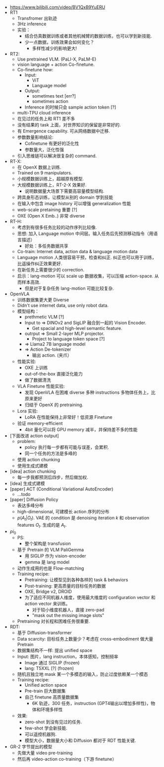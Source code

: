 - https://www.bilibili.com/video/BV1QxB9YuERU
- RT1
    - Transfromer 出轨迹
    - 3Hz inference
    - 实验：
        - 结合仿真数据训练或者其他机械臂的数据训练，也可以学到新技能.
        - 少一点数据，训练效果会如何变化？
            - 多样性减少的影响更大!
- RT2:
    - Use pretrained VLM. (PaLI-X, PaLM-E)
    - vision language + action Co-finetune.
    - Co-finetune how:
        - Input:
            - ViT
            - Language model
        - Output:
            - sometimes text [err?]
            - sometimes action
        - Inference 的时候只会 sample action token [?]
    - multi-TPU cloud inference
    - 在见过的任务上和 RT1 差不多
    - 没有结果的 task 上面，对世界知识的保留是非常好的.
    - 有 Emergence capability. 可从网络数据中迁移.
    - 参数数量影响结论:
        - Cofinetune 有更好的泛化性
        - 参数量大，泛化性强
    - 引入思维链可以解决很复杂的 command.
- RT-X:
    - 在 OpenX 数据上训练.
    - Trained on 9 manipulators.
    - 小规模数据训练上，超越原有模型.
    - 大规模数据训练上，RT-2-X 效果好.
        - 说明数据量大场景下需要高容量模型结构.
    - 跨具身形态训练，让模型从别的 domain 学到技能
    - 在输入中包含 image history 可以增强 generalization 性能
    - web-scale pretaining 重要 [?]
    - OXE (Open X Emb..) 非常 diverse 
- RT-H:
    - 考虑到有很多任务比较的动作序列比较像.
    - 思想: 加入 Language motion 中间层。输入任务后先预测移动指令（用语言描述）
        - 好处：多任务数据共享
    - Co-train: Internet data, action data & language motion data
    - Language motion 人类很容易干预，检查和纠正. 纠正也可以用于训练，比遥操作纠正效果更好.
    - 在新任务上需要很少的 correction.
    - 启示：lang-motion 可以 scale up 数据收集，可以压缩 action-space. 从而样本高效.
        - 但是对于复杂任务 lang-motion 可能比较复杂.
- OpenVLA
    - 训练数据集更大更 Diverse
    - Didn't use internet data, use only robot data.
    - 模型结构：
        - prethmetic VLM [?]
        - Input to => DINOv2 and SigLIP 融合到一起的 Vision Encoder.
            - Get spacial and high-level semantic feature.
        - outrput => Small 2-layer MLP projector.
            - Project to language token space [?]
        - => Llama2 7B language model
        - => Action De-tokenizer
            - 输出 action. (夹爪）
    - 性能实验:
        - OXE 上训练
        - out-of-the-box 直接泛化能力
        - 做了数据清洗
    - VLA Finetune 性能实验:
        - 发现 OpenVLA 在困难 diverse 多种 instructions 多物体任务上，比原来更好
        - 归结于 OpenX 的 pretraining.
    - Lora 实验:
        - LoRA 在性能保持上非常好！低资源 Finetune
    - 验证 memory-efficient
        - 4bit 量化可以将 GPU memory 减半，并保持差不多的性能
- [下面改进 action output]
    - problem:
        - policy 执行每一步都有可能与误差，会累积.
        - 同一个任务的方法是多峰的
    - 使用 action chunking
    - 使用生成式建模
- [idea] action chunking
    - 每一步我都预测后四步，然后做加权.
- [idea] 生成式建模
- [paper] ACT (Conditional Variational AutoEncoder)
    - ...todo
- [paper] Diffusion Policy
    - 表达多峰分布
    - high-dimensional, 可建模长 action 序列的分布
    - $p(A_t | O_t)$. VAE 的 condition 是 denoising iteration $k$ 和 observation features $O_t$. 生成的是 $A_t$.
- $pi_0$ 
    - PS:
        - 整个架构是 transfusion
    - 基于 Pretrain 的 VLM PaliGemma
        - 用 SIGLIP 作为 vision-encoder
        - gemma 是 lang model
    - 动作生成用的也是 Flow-matching
    - Training recipe:
        - Pretraining: 让模型见到各种各样的 task & behaviors
        - Post-training: 更高质量的目标任务的数据
        - OXE, Bridge v2, DROID
        - 为了适应不同机器人维度，使用最大维度的 configuration vector 和 action vector 来训练。
            - 对于较小维度机器人，直接 zero-pad
            - "mask out the missing image slots"
    - Pretraining 对长程和困难任务很重要.
- RDT:
    - 基于 Diffusion-transformer
    - Data scarcity: 目标任务上数量少？考虑在 cross-embodiment 做大量 Pretrain
    - 数据集结构不一样: 提出 unified space
    - Input: 图片，lang instruction，本体感知，控制频率
        - Image 通过 SIGLIP (frozen)
        - lang: T5XXL [?] (frozen)
    - 随机且独立地 mask 某一个多模态的输入，防止过度依赖某一个模态
    - Training recipe:
        - Unified action space
        - Pre-train 巨大数据集
        - 自己 finetune 高质量数据集
            - 6K 轨迹，300 任务，instruction (GPT4输出以增加多样性)，物体和环境多样性
    - 效果:
        - zero-shot 到没有见过的任务.
        - few-shot 学会新技能.
        - 可以遥控机器狗.
        - 模型大小，数据量大小和 Diffusion 都对于 RDT 性能关键.
- GR-2 字节提出的模型
    - 先做大量 video pre-training
    - 然后再 video-action co-training（下游 finetune）
    